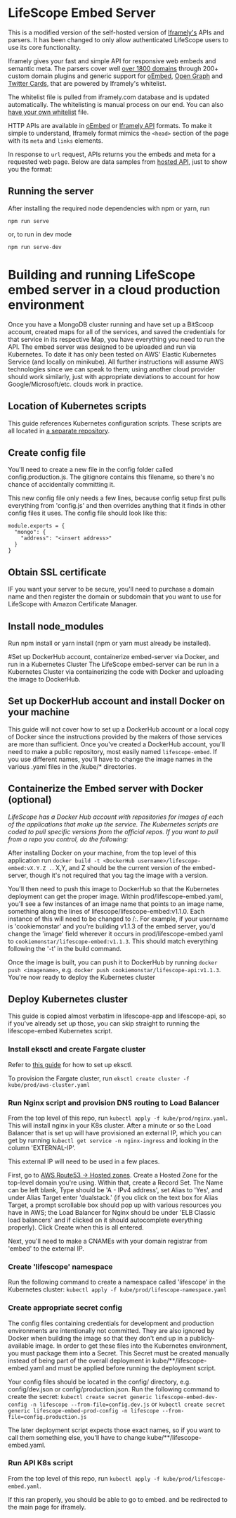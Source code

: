 # LifeScope Embed Server

This is a modified version of the self-hosted version of [Iframely's](https://github.com/itteco/iframely) APIs and parsers. It has been changed to only allow authenticated LifeScope users to use its core functionality. 

Iframely gives your fast and simple API for responsive web embeds and semantic meta. The parsers cover well [over 1800 domains](https://iframely.com/domains) through 200+ custom domain plugins and generic support for [oEmbed](http://oembed.com/), [Open Graph](http://ogp.me/) and [Twitter Cards](https://dev.twitter.com/docs/cards), that are powered by Iframely's whitelist. 

The whitelist file is pulled from iframely.com database and is updated automatically. The whitelisting is manual process on our end. You can also [have your own whitelist](https://iframely.com/docs/whitelist-format) file. 

HTTP APIs are available in [oEmbed](https://iframely.com/docs/oembed-api) or [Iframely API](https://iframely.com/docs/iframely-api) formats. To make it simple to understand, Iframely format mimics the `<head>` section of the page with its `meta` and `links` elements.

In response to `url` request, APIs returns you the embeds and meta for a requested web page. Below are data samples from [hosted API](https://iframely.com), just to show you the format:

## Running the server

After installing the required node dependencies with npm or yarn, run

```
npm run serve
```

or, to run in dev mode

```
npm run serve-dev
```

# Building and running LifeScope embed server in a cloud production environment
Once you have a MongoDB cluster running and have set up a BitScoop account, created maps for all of the services, and saved the credentials for that service in its respective Map, you have everything you need to run the API.
The embed server was designed to be uploaded and run via Kubernetes. To date it has only been tested on AWS' Elastic Kubernetes Service (and locally on minikube).
All further instructions will assume AWS technologies since we can speak to them; using another cloud provider should
work similarly, just with appropriate deviations to account for how Google/Microsoft/etc. clouds work in practice. 

## Location of Kubernetes scripts

This guide references Kubernetes configuration scripts. 
These scripts are all located in [a separate repository](https://github.com/lifescopelabs/lifescope-kubernetes).

## Create config file
You'll need to create a new file in the config folder called config.production.js.
The gitignore contains this filename, so there's no chance of accidentally committing it.

This new config file only needs a few lines, because config setup first pulls everything from 'config.js' and then overrides anything that it finds in other config files it uses.
The config file should look like this:

```
module.exports = {
  "mongo": {
	"address": "<insert address>"
  }
}
```

## Obtain SSL certificate
IF you want your server to be secure, you'll need to purchase a domain name and then register the domain or subdomain 
that you want to use for LifeScope with Amazon Certificate Manager.

## Install node_modules
Run npm install or yarn install (npm or yarn must already be installed).

#Set up DockerHub account, containerize embed-server via Docker, and run in a Kubernetes Cluster
The LifeScope embed-server can be run in a Kubernetes Cluster via containerizing the code with Docker and uploading the image to DockerHub.

## Set up DockerHub account and install Docker on your machine
This guide will not cover how to set up a DockerHub account or a local copy of Docker since the instructions provided 
by the makers of those services are more than sufficient.
Once you've created a DockerHub account, you'll need to make a public repository, most easily named ```lifescope-embed```. 
If you use different names, you'll have to change the image names in the various .yaml files in the /kube/* directories.

## Containerize the Embed server with Docker (optional)

*LifeScope has a Docker Hub account with repositories for images of each of the applications that make up the service.
The Kubernetes scripts are coded to pull specific versions from the official repos.
If you want to pull from a repo you control, do the following:*

After installing Docker on your machine, from the top level of this application run ```docker build -t <DockerHub username>/lifescope-embed:vX.Y.Z .```.
X,Y, and Z should be the current version of the embed-server, though it's not required that you tag the image with a version.

You'll then need to push this image to DockerHub so that the Kubernetes deployment can get the proper image.
Within prod/lifescope-embed.yaml, you'll see a few instances of an image name that points to an image name, something along
the lines of lifescope/lifescope-embed:v1.1.0. Each instance of this will need to be changed to <DockerHub username>/<public repo name>:<version name>.
For example, if your username is 'cookiemonstar' and you're building v1.1.3 of the embed server, you'd change the 'image' field 
wherever it occurs in prod/lifescope-embed.yaml to ```cookiemonstar/lifescope-embed:v1.1.3```.
This should match everything following the '-t' in the build command.

Once the image is built, you can push it to DockerHub by running ```docker push <imagename>```, e.g. ```docker push cookiemonstar/lifescope-api:v1.1.3```.
You're now ready to deploy the Kubernetes cluster

## Deploy Kubernetes cluster
This guide is copied almost verbatim in lifescope-app and lifescope-api, so if you've already set up those, you can skip straight to
running the lifescope-embed Kubernetes script.

### Install eksctl and create Fargate cluster
Refer to [this guide](https://docs.aws.amazon.com/eks/latest/userguide/getting-started-eksctl.html) for how to set up
eksctl.

To provision the Fargate cluster, run ```eksctl create cluster -f kube/prod/aws-cluster.yaml```

### Run Nginx script and provision DNS routing to Load Balancer

From the top level of this repo, run ```kubectl apply -f kube/prod/nginx.yaml```.
This will install nginx in your K8s cluster. After a minute or so the Load Balancer that is set up will have provisioned
an external IP, which you can get by running ```kubectl get service -n nginx-ingress``` and looking in the column 'EXTERNAL-IP'.

This external IP will need to be used in a few places.

First, go to [AWS Route53 -> Hosted zones](https://console.aws.amazon.com/route53/home?#hosted-zones:).
Create a Hosted Zone for the top-level domain you're using.
Within that, create a Record Set. The Name can be left blank, Type should be 'A - IPv4 address', set Alias to 'Yes',
and under Alias Target enter 'dualstack.<external-IP>' (if you click on the text box for Alias Target, a prompt scrollable box
should pop up with various resources you have in AWS; the Load Balancer for Nginx should be under 'ELB Classic load balancers'
and if clicked on it should autocomplete everything properly). Click Create when this is all entered.

Next, you'll need to make a CNAMEs with your domain registrar from 'embed' to the external IP.

### Create 'lifescope' namespace

Run the following command to create a namespace called 'lifescope' in the Kubernetes cluster:
```kubectl apply -f kube/prod/lifescope-namespace.yaml```

### Create appropriate secret config

The config files containing credentials for development and production environments are intentionally not committed.
They are also ignored by Docker when building the image so that they don't end up in a publicly-available image.
In order to get these files into the Kubernetes environment, you must package them into a Secret.
This Secret must be created manually instead of being part of the overall deployment in kube/**/lifescope-embed.yaml
and must be applied before running the deployment script.

Your config files should be located in the config/ directory, e.g. config/dev.json or config/production.json.
Run the following command to create the secret:
```kubectl create secret generic lifescope-embed-dev-config -n lifescope --from-file=config.dev.js```
or
```kubectl create secret generic lifescope-embed-prod-config -n lifescope --from-file=config.production.js```

The later deployment script expects those exact names, so if you want to call them something else, you'll have to
change kube/**/lifescope-embed.yaml.

### Run API K8s script

From the top level of this repo, run ```kubectl apply -f kube/prod/lifescope-embed.yaml```.

If this ran properly, you should be able to go to embed.<domain> and be redirected to the main page for iframely. 

